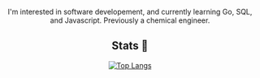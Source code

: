 <p align="center">I'm interested in software developement, and currently learning Go, SQL, and Javascript. Previously a chemical engineer.</p>
<h2 align="center">Stats 🚀</h2>
<p align="center"><a href="#">
  <img src="https://github-readme-stats-blue-phi-76.vercel.app/api/top-langs?username=luhamoza&layout=compact&theme=aura_dark&count_private=true&hide_border=true&bg_color=0d1117" alt="Top Langs">
</a></p>
